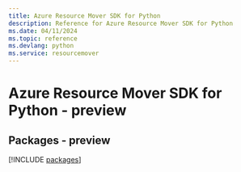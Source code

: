 ```yaml
---
title: Azure Resource Mover SDK for Python
description: Reference for Azure Resource Mover SDK for Python
ms.date: 04/11/2024
ms.topic: reference
ms.devlang: python
ms.service: resourcemover
---
```

# Azure Resource Mover SDK for Python - preview
## Packages - preview
[!INCLUDE [packages](resource-mover-index.md)]
